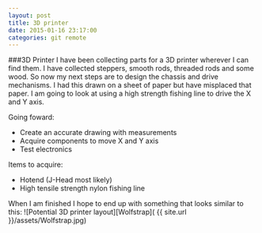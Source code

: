 ```yaml
---
layout: post
title: 3D printer
date: 2015-01-16 23:17:00
categories: git remote
---
```

###3D Printer
I have been collecting parts for a 3D printer wherever I can find them.  I have collected steppers, smooth rods, threaded rods and some wood. So now my next steps are to design the chassis and drive mechanisms.  I had this drawn on a sheet of paper but have misplaced that paper.  I am going to look at using a high strength fishing line to drive the X and Y axis.  

Going foward:
* Create an accurate drawing with measurements
* Acquire components to move X and Y axis
* Test electronics

Items to acquire:
* Hotend (J-Head most likely)
* High tensile strength nylon fishing line

When I am finished I hope to end up with something that looks similar to this: ![Potential 3D printer layout][Wolfstrap]( {{ site.url }}/assets/Wolfstrap.jpg)
